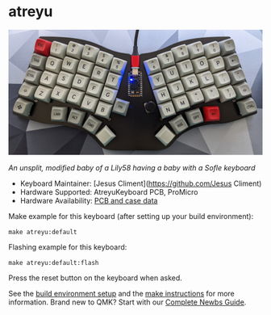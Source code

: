 # atreyu

![atreyu](https://github.com/climent/atreyu/raw/main/pictures/PXL_20220331_122640681.jpg?raw=true)

*An unsplit, modified baby of a Lily58 having a baby with a Sofle keyboard*

* Keyboard Maintainer: [Jesus Climent](https://github.com/Jesus Climent)
* Hardware Supported: AtreyuKeyboard PCB, ProMicro
* Hardware Availability: [PCB and case data](https://github.com/climent/atreyu)

Make example for this keyboard (after setting up your build environment):

    make atreyu:default

Flashing example for this keyboard:

    make atreyu:default:flash

Press the reset button on the keyboard when asked.

See the [build environment setup](https://docs.qmk.fm/#/getting_started_build_tools) and the [make instructions](https://docs.qmk.fm/#/getting_started_make_guide) for more information. Brand new to QMK? Start with our [Complete Newbs Guide](https://docs.qmk.fm/#/newbs).
